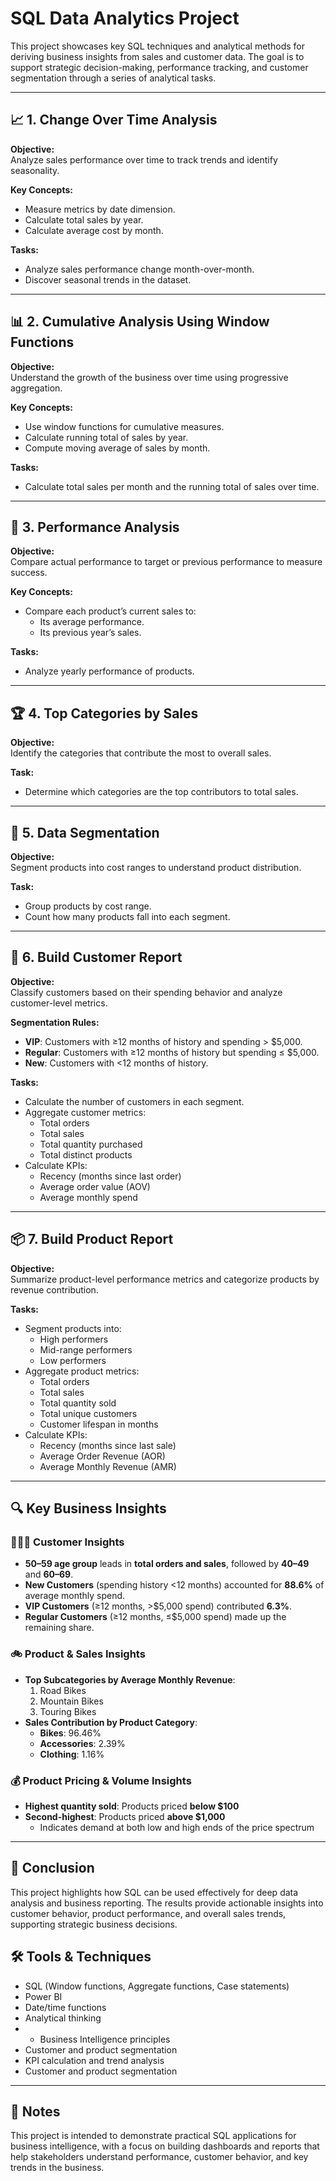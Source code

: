 # SQL Data Analytics Project

This project showcases key SQL techniques and analytical methods for deriving business insights from sales and customer data. The goal is to support strategic decision-making, performance tracking, and customer segmentation through a series of analytical tasks.

---

## 📈 1. Change Over Time Analysis

**Objective:**  
Analyze sales performance over time to track trends and identify seasonality.

**Key Concepts:**
- Measure metrics by date dimension.
- Calculate total sales by year.
- Calculate average cost by month.

**Tasks:**
- Analyze sales performance change month-over-month.
- Discover seasonal trends in the dataset.

---

## 📊 2. Cumulative Analysis Using Window Functions

**Objective:**  
Understand the growth of the business over time using progressive aggregation.

**Key Concepts:**
- Use window functions for cumulative measures.
- Calculate running total of sales by year.
- Compute moving average of sales by month.

**Tasks:**
- Calculate total sales per month and the running total of sales over time.

---

## 🚀 3. Performance Analysis

**Objective:**  
Compare actual performance to target or previous performance to measure success.

**Key Concepts:**
- Compare each product’s current sales to:
  - Its average performance.
  - Its previous year’s sales.

**Tasks:**
- Analyze yearly performance of products.

---

## 🏆 4. Top Categories by Sales

**Objective:**  
Identify the categories that contribute the most to overall sales.

**Task:**
- Determine which categories are the top contributors to total sales.

---

## 🎯 5. Data Segmentation

**Objective:**  
Segment products into cost ranges to understand product distribution.

**Task:**
- Group products by cost range.
- Count how many products fall into each segment.

---

## 👥 6. Build Customer Report

**Objective:**  
Classify customers based on their spending behavior and analyze customer-level metrics.

**Segmentation Rules:**
- **VIP**: Customers with ≥12 months of history and spending > $5,000.
- **Regular**: Customers with ≥12 months of history but spending ≤ $5,000.
- **New**: Customers with <12 months of history.

**Tasks:**
- Calculate the number of customers in each segment.
- Aggregate customer metrics:
  - Total orders
  - Total sales
  - Total quantity purchased
  - Total distinct products
- Calculate KPIs:
  - Recency (months since last order)
  - Average order value (AOV)
  - Average monthly spend

---

## 📦 7. Build Product Report

**Objective:**  
Summarize product-level performance metrics and categorize products by revenue contribution.

**Tasks:**
- Segment products into:
  - High performers
  - Mid-range performers
  - Low performers
- Aggregate product metrics:
  - Total orders
  - Total sales
  - Total quantity sold
  - Total unique customers
  - Customer lifespan in months
- Calculate KPIs:
  - Recency (months since last sale)
  - Average Order Revenue (AOR)
  - Average Monthly Revenue (AMR)

---
## 🔍 Key Business Insights

### 🧑‍🤝‍🧑 Customer Insights
- **50–59 age group** leads in **total orders and sales**, followed by **40–49** and **60–69**.
- **New Customers** (spending history <12 months) accounted for **88.6%** of average monthly spend.
- **VIP Customers** (≥12 months, >$5,000 spend) contributed **6.3%**.
- **Regular Customers** (≥12 months, ≤$5,000 spend) made up the remaining share.

### 🚲 Product & Sales Insights
- **Top Subcategories by Average Monthly Revenue**:
  1. Road Bikes  
  2. Mountain Bikes  
  3. Touring Bikes  
- **Sales Contribution by Product Category**:
  - **Bikes**: 96.46%
  - **Accessories**: 2.39%
  - **Clothing**: 1.16%

### 💰 Product Pricing & Volume Insights
- **Highest quantity sold**: Products priced **below $100**
- **Second-highest**: Products priced **above $1,000**
  - Indicates demand at both low and high ends of the price spectrum

---
## 📌 Conclusion

This project highlights how SQL can be used effectively for deep data analysis and business reporting. The results provide actionable insights into customer behavior, product performance, and overall sales trends, supporting strategic business decisions.

## 🛠️ Tools & Techniques

- SQL (Window functions, Aggregate functions, Case statements)
- Power BI
- Date/time functions
- Analytical thinking
- - Business Intelligence principles
- Customer and product segmentation
- KPI calculation and trend analysis
- Customer and product segmentation

---

## 📌 Notes

This project is intended to demonstrate practical SQL applications for business intelligence, with a focus on building dashboards and reports that help stakeholders understand performance, customer behavior, and key trends in the business.

